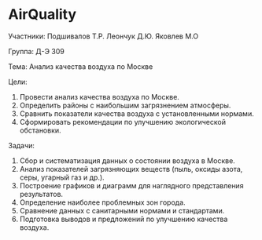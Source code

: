 # AirQuality
Участники:
Подшивалов Т.Р.
Леончук Д.Ю.
Яковлев М.О

Группа: Д-Э 309

Тема: Анализ качества воздуха по Москве

Цели:
1.	Провести анализ качества воздуха по Москве.
2.	Определить районы с наибольшим загрязнением атмосферы.
3.	Сравнить показатели качества воздуха с установленными нормами.
4.	Сформировать рекомендации по улучшению экологической обстановки.

Задачи:
1.	Сбор и систематизация данных о состоянии воздуха в Москве.
2.	Анализ показателей загрязняющих веществ (пыль, оксиды азота, серы, угарный газ и др.).
3.	Построение графиков и диаграмм для наглядного представления результатов.
4.	Определение наиболее проблемных зон города.
5.	Сравнение данных с санитарными нормами и стандартами.
6.	Подготовка выводов и предложений по улучшению качества воздуха.
